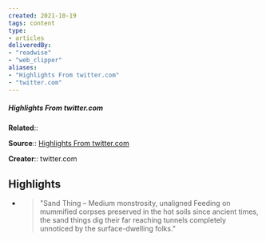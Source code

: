 ```yaml
---
created: 2021-10-19
tags: content
type: 
- articles
deliveredBy: 
- "readwise"
- "web_clipper"
aliases:
- "Highlights From twitter.com"
- "twitter.com"
---
```

##### Highlights From twitter.com

**Related**:: 

**Source**:: [Highlights From twitter.com](https://twitter.com/fluffy_folio/status/1442843735008624654)

**Creator**:: twitter.com

## Highlights
- > "Sand Thing – Medium monstrosity, unaligned
    Feeding on mummified corpses preserved in the hot soils since ancient times, the sand things dig their far reaching tunnels completely unnoticed by the surface-dwelling folks." 

